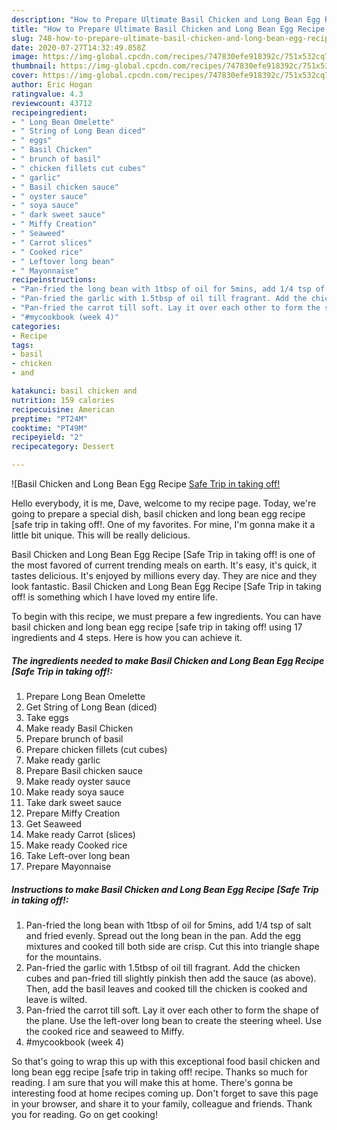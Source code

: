 ```yaml
---
description: "How to Prepare Ultimate Basil Chicken and Long Bean Egg Recipe [Safe Trip in taking off!"
title: "How to Prepare Ultimate Basil Chicken and Long Bean Egg Recipe [Safe Trip in taking off!"
slug: 748-how-to-prepare-ultimate-basil-chicken-and-long-bean-egg-recipe-safe-trip-in-taking-off
date: 2020-07-27T14:32:49.858Z
image: https://img-global.cpcdn.com/recipes/747830efe918392c/751x532cq70/basil-chicken-and-long-bean-egg-recipe-safe-trip-in-taking-off-recipe-main-photo.jpg
thumbnail: https://img-global.cpcdn.com/recipes/747830efe918392c/751x532cq70/basil-chicken-and-long-bean-egg-recipe-safe-trip-in-taking-off-recipe-main-photo.jpg
cover: https://img-global.cpcdn.com/recipes/747830efe918392c/751x532cq70/basil-chicken-and-long-bean-egg-recipe-safe-trip-in-taking-off-recipe-main-photo.jpg
author: Eric Hogan
ratingvalue: 4.3
reviewcount: 43712
recipeingredient:
- " Long Bean Omelette"
- " String of Long Bean diced"
- " eggs"
- " Basil Chicken"
- " brunch of basil"
- " chicken fillets cut cubes"
- " garlic"
- " Basil chicken sauce"
- " oyster sauce"
- " soya sauce"
- " dark sweet sauce"
- " Miffy Creation"
- " Seaweed"
- " Carrot slices"
- " Cooked rice"
- " Leftover long bean"
- " Mayonnaise"
recipeinstructions:
- "Pan-fried the long bean with 1tbsp of oil for 5mins, add 1/4 tsp of salt and fried evenly. Spread out the long bean in the pan. Add the egg mixtures and cooked till both side are crisp. Cut this into triangle shape for the mountains."
- "Pan-fried the garlic with 1.5tbsp of oil till fragrant. Add the chicken cubes and pan-fried till slightly pinkish then add the sauce (as above). Then, add the basil leaves and cooked till the chicken is cooked and leave is wilted."
- "Pan-fried the carrot till soft. Lay it over each other to form the shape of the plane. Use the left-over long bean to create the steering wheel. Use the cooked rice and seaweed to Miffy."
- "#mycookbook (week 4)"
categories:
- Recipe
tags:
- basil
- chicken
- and

katakunci: basil chicken and 
nutrition: 159 calories
recipecuisine: American
preptime: "PT24M"
cooktime: "PT49M"
recipeyield: "2"
recipecategory: Dessert

---
```



![Basil Chicken and Long Bean Egg Recipe [Safe Trip in taking off!](https://img-global.cpcdn.com/recipes/747830efe918392c/751x532cq70/basil-chicken-and-long-bean-egg-recipe-safe-trip-in-taking-off-recipe-main-photo.jpg)

Hello everybody, it is me, Dave, welcome to my recipe page. Today, we're going to prepare a special dish, basil chicken and long bean egg recipe [safe trip in taking off!. One of my favorites. For mine, I'm gonna make it a little bit unique. This will be really delicious.

Basil Chicken and Long Bean Egg Recipe [Safe Trip in taking off! is one of the most favored of current trending meals on earth. It's easy, it's quick, it tastes delicious. It's enjoyed by millions every day. They are nice and they look fantastic. Basil Chicken and Long Bean Egg Recipe [Safe Trip in taking off! is something which I have loved my entire life.




To begin with this recipe, we must prepare a few ingredients. You can have basil chicken and long bean egg recipe [safe trip in taking off! using 17 ingredients and 4 steps. Here is how you can achieve it.

<!--inarticleads1-->

##### The ingredients needed to make Basil Chicken and Long Bean Egg Recipe [Safe Trip in taking off!:

1. Prepare  Long Bean Omelette
1. Get  String of Long Bean (diced)
1. Take  eggs
1. Make ready  Basil Chicken
1. Prepare  brunch of basil
1. Prepare  chicken fillets (cut cubes)
1. Make ready  garlic
1. Prepare  Basil chicken sauce
1. Make ready  oyster sauce
1. Make ready  soya sauce
1. Take  dark sweet sauce
1. Prepare  Miffy Creation
1. Get  Seaweed
1. Make ready  Carrot (slices)
1. Make ready  Cooked rice
1. Take  Left-over long bean
1. Prepare  Mayonnaise




<!--inarticleads2-->

##### Instructions to make Basil Chicken and Long Bean Egg Recipe [Safe Trip in taking off!:

1. Pan-fried the long bean with 1tbsp of oil for 5mins, add 1/4 tsp of salt and fried evenly. Spread out the long bean in the pan. Add the egg mixtures and cooked till both side are crisp. Cut this into triangle shape for the mountains.
1. Pan-fried the garlic with 1.5tbsp of oil till fragrant. Add the chicken cubes and pan-fried till slightly pinkish then add the sauce (as above). Then, add the basil leaves and cooked till the chicken is cooked and leave is wilted.
1. Pan-fried the carrot till soft. Lay it over each other to form the shape of the plane. Use the left-over long bean to create the steering wheel. Use the cooked rice and seaweed to Miffy.
1. #mycookbook (week 4)




So that's going to wrap this up with this exceptional food basil chicken and long bean egg recipe [safe trip in taking off! recipe. Thanks so much for reading. I am sure that you will make this at home. There's gonna be interesting food at home recipes coming up. Don't forget to save this page in your browser, and share it to your family, colleague and friends. Thank you for reading. Go on get cooking!
